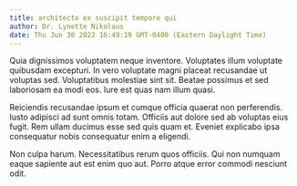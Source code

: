 ```yaml
---
title: architecto ex suscipit tempore qui
author: Dr. Lynette Nikolaus
date: Thu Jun 30 2022 16:49:19 GMT-0400 (Eastern Daylight Time)
---
```

Quia dignissimos voluptatem neque inventore. Voluptates illum voluptate quibusdam excepturi. In vero voluptate magni placeat recusandae ut voluptas sed. Voluptatibus molestiae sint sit. Beatae possimus et sed laboriosam ea modi eos. Iure est quas nam illum quasi.

 Reiciendis recusandae ipsum et cumque officia quaerat non perferendis. Iusto adipisci ad sunt omnis totam. Officiis aut dolore sed ab voluptas eius fugit. Rem ullam ducimus esse sed quis quam et. Eveniet explicabo ipsa consequatur nobis consequatur enim a eligendi.

 Non culpa harum. Necessitatibus rerum quos officiis. Qui non numquam eaque sapiente aut est enim quo aut. Porro atque error commodi nesciunt odit.